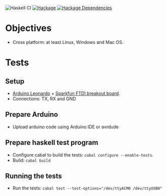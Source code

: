 ![Haskell CI](https://github.com/standardsemiconductor/serialport/workflows/Haskell%20CI/badge.svg)
[![Hackage][hackage-badge]][hackage]
[![Hackage Dependencies][hackage-deps-badge]][hackage-deps]

Objectives
==========
* Cross platform: at least Linux, Windows and Mac OS.

Tests
=====

Setup
-----
* [Arduino Leonardo](http://arduino.cc/en/Main/arduinoBoardLeonardo) + [Sparkfun FTDI breakout board](https://www.sparkfun.com/products/718).
* Connections: TX, RX and GND

Prepare Arduino
---------------
* Upload arduino code using Arduino IDE or avrdude

Prepare haskell test program
----------------------------
* Configure cabal to build the tests: `cabal configure --enable-tests`.
* Build: `cabal build`

Running the tests
-----------------
* Run the tests: `cabal test --test-options="/dev/ttyACM0 /dev/ttyUSB0"`

[hackage]:            <https://hackage.haskell.org/package/serialport>
[hackage-badge]:      <https://img.shields.io/hackage/v/serialport.svg?color=success>
[hackage-deps-badge]: <https://img.shields.io/hackage-deps/v/serialport.svg>
[hackage-deps]:       <http://packdeps.haskellers.com/feed?needle=serialport>

